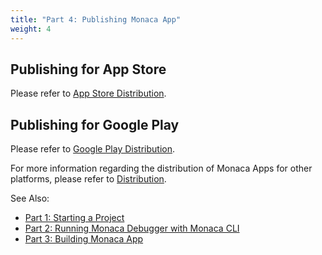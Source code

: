 ```yaml
---
title: "Part 4: Publishing Monaca App"
weight: 4
---
```


## Publishing for App Store

Please refer to [App Store Distribution](/en/products_guide/monaca_ide/deploy/appstore/).

## Publishing for Google Play

Please refer to [Google Play Distribution](/en/products_guide/monaca_ide/deploy/google_play/).

For more information regarding the distribution of Monaca Apps for other
platforms, please refer to [Distribution](/en/products_guide/monaca_ide/deploy/).

See Also:

- [Part 1: Starting a Project](../starting_project)
- [Part 2: Running Monaca Debugger with Monaca CLI](../testing_debugging)
- [Part 3: Building Monaca App](../building_app)
